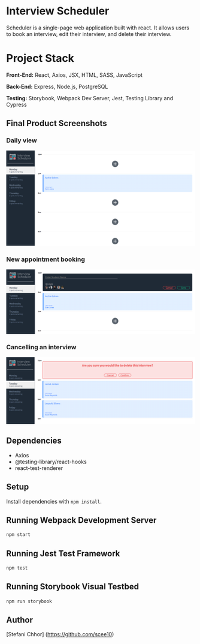 # Interview Scheduler
Scheduler is a single-page web application built with react. It allows users to book an interview, edit their interview, and delete their interview. 

# Project Stack
**Front-End:** React, Axios, JSX, HTML, SASS, JavaScript

**Back-End:** Express, Node.js, PostgreSQL

**Testing:** Storybook, Webpack Dev Server, Jest, Testing Library and Cypress

## Final Product Screenshots

### Daily view
!["Screenshot of daily view"](https://github.com/scee10/Scheduler/blob/master/docs/screenshot-dailyview.png?raw=true)

### New appointment booking
!["Screenshot of new appointment booking"](https://github.com/scee10/Scheduler/blob/master/docs/screenshot-newbooking.png?raw=true)

### Cancelling an interview
!["Screenshot of cancelling an interview"](https://github.com/scee10/Scheduler/blob/master/docs/screenshot-cancelbooking.png?raw=true)

## Dependencies

* Axios
* @testing-library/react-hooks
* react-test-renderer

## Setup

Install dependencies with `npm install`.

## Running Webpack Development Server

```sh
npm start
```

## Running Jest Test Framework

```sh
npm test
```

## Running Storybook Visual Testbed

```sh
npm run storybook
```

## Author

[Stefani Chhor] (https://github.com/scee10)

